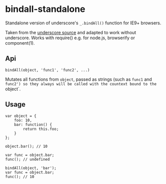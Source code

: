 bindall-standalone
==================

Standalone version of underscore's `_.bindAll()` function for IE9+ browsers.

Taken from the [underscore source](http://underscorejs.org/docs/underscore.html) and adapted to work without underscore.
Works with require() e.g. for node.js, browserify or component(1).

## Api
```
bindAll(object, 'func1', 'func2', ...)
```

Mutates all functions from `object`, passed as strings (such as `func1` and `func2') so they always will be called with the countext bound to the `object`.

## Usage

```
var object = {
    foo: 10,
    bar: function() {
        return this.foo;
    }
};

object.bar(); // 10

var func = object.bar;
func(); // undefined

bindAll(object, 'bar');
var func = object.bar;
func(); // 10
```